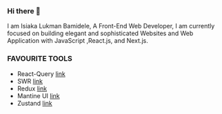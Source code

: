 ### Hi there 👋
I am  Isiaka Lukman Bamidele, A Front-End Web Developer, I am currently focused on building elegant and sophisticated Websites and Web Application with JavaScript ,React.js, and Next.js.

### FAVOURITE TOOLS
- React-Query [link](https://tanstack.com/query)
- SWR [link](https://swr.vercel.app)
- Redux  [link](https://redux.js.org/)
- Mantine UI [link](https://mantine.dev)
- Zustand [link](https://github.com/pmndrs/zustand)

